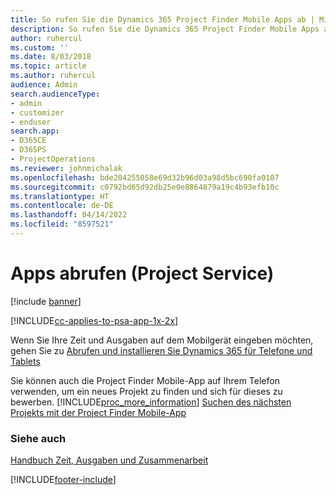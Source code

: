 ```yaml
---
title: So rufen Sie die Dynamics 365 Project Finder Mobile Apps ab | MicrosoftDocs
description: So rufen Sie die Dynamics 365 Project Finder Mobile Apps ab
author: ruhercul
ms.custom: ''
ms.date: 8/03/2018
ms.topic: article
ms.author: ruhercul
audience: Admin
search.audienceType:
- admin
- customizer
- enduser
search.app:
- D365CE
- D365PS
- ProjectOperations
ms.reviewer: johnmichalak
ms.openlocfilehash: bde204255058e69d32b96d03a98d5bc690fa0107
ms.sourcegitcommit: c0792bd65d92db25e0e8864879a19c4b93efb10c
ms.translationtype: HT
ms.contentlocale: de-DE
ms.lasthandoff: 04/14/2022
ms.locfileid: "8597521"
---
```

# <a name="get-the-apps-project-service"></a>Apps abrufen (Project Service)

[!include [banner](../includes/psa-now-project-operations.md)]

[!INCLUDE[cc-applies-to-psa-app-1x-2x](../includes/cc-applies-to-psa-app-1x-2x.md)]

Wenn Sie Ihre Zeit und Ausgaben auf dem Mobilgerät eingeben möchten, gehen Sie zu [Abrufen und installieren Sie Dynamics 365 für Telefone und Tablets](/dynamics365/mobile-app/dynamics-365-phones-tablets-users-guide)  
  
 Sie können auch die Project Finder Mobile-App auf Ihrem Telefon verwenden, um ein neues Projekt zu finden und sich für dieses zu bewerben. [!INCLUDE[proc_more_information](../includes/proc-more-information.md)] [Suchen des nächsten Projekts mit der Project Finder Mobile-App](../psa/find-next-project-finder-mobile-app.md) 
  
### <a name="see-also"></a>Siehe auch  
 [Handbuch Zeit, Ausgaben und Zusammenarbeit](../psa/time-expense-collaboration-guide.md)


[!INCLUDE[footer-include](../includes/footer-banner.md)]
